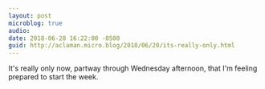 ```yaml
---
layout: post
microblog: true
audio: 
date: 2018-06-20 16:22:00 -0500
guid: http://aclaman.micro.blog/2018/06/20/its-really-only.html
---
```

It's really only now, partway through Wednesday afternoon, that I'm feeling prepared to start the week.
